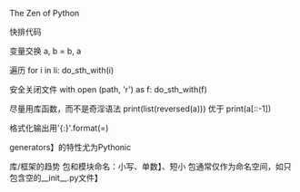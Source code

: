 The Zen of Python

快排代码

变量交换 a, b = b, a

遍历 
for i in li:
    do_sth_with(i)

安全关闭文件
with open (path, 'r') as f:
    do_sth_with(f)

尽量用库函数，而不是奇淫语法
print(list(reversed(a)))
优于
print(a[::-1])

格式化输出用'{<name>:<format>}'.format(<name>=<value>)

generators】的特性尤为Pythonic

库/框架的趋势
包和模块命名：小写、单数】、短小
包通常仅作为命名空间，如只包含空的__init__.py文件】



